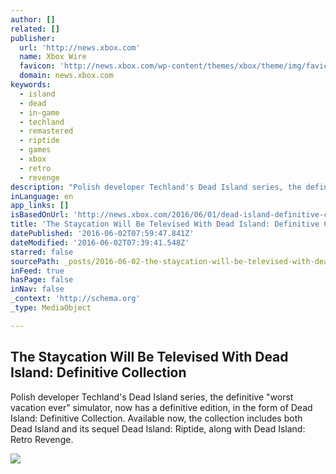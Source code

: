 ```yaml
---
author: []
related: []
publisher:
  url: 'http://news.xbox.com'
  name: Xbox Wire
  favicon: 'http://news.xbox.com/wp-content/themes/xbox/theme/img/favicons/favicon.ico'
  domain: news.xbox.com
keywords:
  - island
  - dead
  - in-game
  - techland
  - remastered
  - riptide
  - games
  - xbox
  - retro
  - revenge
description: "Polish developer Techland's Dead Island series, the definitive \"worst vacation ever\" simulator, now has a definitive edition, in the form of Dead Island: Definitive Collection. Available now, the collection includes both Dead Island and its sequel Dead Island: Riptide, along with Dead Island: Retro Revenge."
inLanguage: en
app_links: []
isBasedOnUrl: 'http://news.xbox.com/2016/06/01/dead-island-definitive-collection-available-now-xbox-one/'
title: 'The Staycation Will Be Televised With Dead Island: Definitive Collection'
datePublished: '2016-06-02T07:59:47.841Z'
dateModified: '2016-06-02T07:39:41.548Z'
starred: false
sourcePath: _posts/2016-06-02-the-staycation-will-be-televised-with-dead-island-definitiv.md
inFeed: true
hasPage: false
inNav: false
_context: 'http://schema.org'
_type: MediaObject

---
```

<article style=""><h1>The Staycation Will Be Televised With Dead Island: Definitive Collection</h1><p>Polish developer Techland's Dead Island series, the definitive "worst vacation ever" simulator, now has a definitive edition, in the form of Dead Island: Definitive Collection. Available now, the collection includes both Dead Island and its sequel Dead Island: Riptide, along with Dead Island: Retro Revenge.</p><img src="http://news.xbox.com/wp-content/uploads/DeadIslandHERO.jpg" /></article>